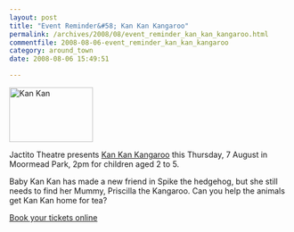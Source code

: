```yaml
---
layout: post
title: "Event Reminder&#58; Kan Kan Kangaroo"
permalink: /archives/2008/08/event_reminder_kan_kan_kangaroo.html
commentfile: 2008-08-06-event_reminder_kan_kan_kangaroo
category: around_town
date: 2008-08-06 15:49:51

---
```


<a href="/assets/images/2008/larks_kan_kan.jpg" title="See larger version of - Kan Kan"><img src="/assets/images/2008/larks_kan_kan_thumb.jpg" width="150" height="98" alt="Kan Kan" class="photo right" /></a>

Jactito Theatre presents [Kan Kan Kangaroo](/event/play/200705141893) this Thursday, 7 August in Moormead Park, 2pm for children aged 2 to 5.

Baby Kan Kan has made a new friend in Spike the hedgehog, but she still needs to find her Mummy, Priscilla the Kangaroo. Can you help the animals get Kan Kan home for tea?

[Book your tickets online](http://www.richmond.gov.uk/home/leisure_and_culture/childrens_activities/larks_in_the_parks_2008/book_tickets_for_larks_in_the_parks_2008.htm)
